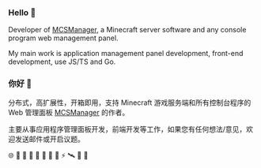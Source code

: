 ### Hello 🚀

Developer of [MCSManager](https://github.com/MCSManager), a Minecraft server software and any console program web management panel.

My main work is application management panel development, front-end development, use JS/TS and Go.



### 你好 👋

分布式，高扩展性，开箱即用，支持 Minecraft 游戏服务端和所有控制台程序的 Web 管理面板 [MCSManager](https://github.com/MCSManager) 的作者。

主要从事应用程序管理面板开发，前端开发等工作，如果您有任何想法/意见，欢迎发送邮件或开启议题。


🌐 💌 🥪 🍉 🥚 💩 🍎 🎈 ⚡ 🛰️ 🎃 🥯


